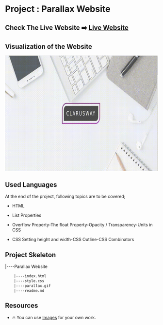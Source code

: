 # Project : Parallax Website

## Check The Live Website ➡️ [Live Website](https://parallaxpageproject.netlify.app/)

## Visualization of the Website

![Form](https://github.com/SkyCooper/Parallax-Website/blob/main/parallax.gif)

## Used Languages

At the end of the project, following topics are to be covered;

- HTML 

- List Properties

- Overflow Property-The float Property-Opacity / Transparency-Units in CSS

- CSS Setting height and width-CSS Outline-CSS Combinators


## Project Skeleton 

|----Parallax Website

        |----index.html  
        |----style.css   
        |----parallax.gif
        |----readme.md 

## Resources

- 🔥 You can use [Images](./images) for your own work.




